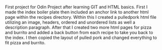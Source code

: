 First project for Odin Project after learning GIT and HTML basics. 
First I made the index boiler plate then included an anchor link to another html page within the recipes directory.
Within this I created a pulledpork html file utilizing an image, headers, ordered and unordered lists as well a description paragraph.
After that I created two more html pages for pizza and burrito and added a back button from each recipe to take you back to the index.
I then copied the layout of pulled pork and changed everything to fit pizza and burrito.